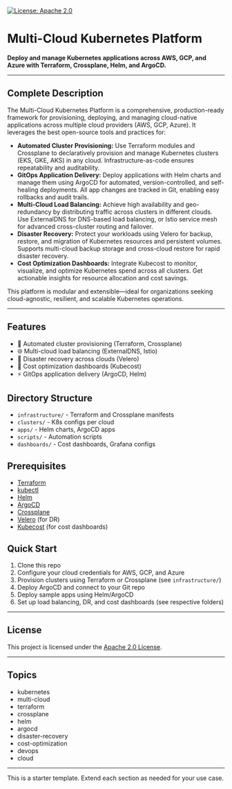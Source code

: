 [![License: Apache 2.0](https://img.shields.io/badge/License-Apache_2.0-blue.svg)](LICENSE)

# Multi-Cloud Kubernetes Platform

**Deploy and manage Kubernetes applications across AWS, GCP, and Azure with Terraform, Crossplane, Helm, and ArgoCD.**

---

## Complete Description

The Multi-Cloud Kubernetes Platform is a comprehensive, production-ready framework for provisioning, deploying, and managing cloud-native applications across multiple cloud providers (AWS, GCP, Azure). It leverages the best open-source tools and practices for:

- **Automated Cluster Provisioning:** Use Terraform modules and Crossplane to declaratively provision and manage Kubernetes clusters (EKS, GKE, AKS) in any cloud. Infrastructure-as-code ensures repeatability and auditability.
- **GitOps Application Delivery:** Deploy applications with Helm charts and manage them using ArgoCD for automated, version-controlled, and self-healing deployments. All app changes are tracked in Git, enabling easy rollbacks and audit trails.
- **Multi-Cloud Load Balancing:** Achieve high availability and geo-redundancy by distributing traffic across clusters in different clouds. Use ExternalDNS for DNS-based load balancing, or Istio service mesh for advanced cross-cluster routing and failover.
- **Disaster Recovery:** Protect your workloads using Velero for backup, restore, and migration of Kubernetes resources and persistent volumes. Supports multi-cloud backup storage and cross-cloud restore for rapid disaster recovery.
- **Cost Optimization Dashboards:** Integrate Kubecost to monitor, visualize, and optimize Kubernetes spend across all clusters. Get actionable insights for resource allocation and cost savings.

This platform is modular and extensible—ideal for organizations seeking cloud-agnostic, resilient, and scalable Kubernetes operations.

---

## Features
- 🚀 Automated cluster provisioning (Terraform, Crossplane)
- 🌐 Multi-cloud load balancing (ExternalDNS, Istio)
- 🔄 Disaster recovery across clouds (Velero)
- 💸 Cost optimization dashboards (Kubecost)
- ⚡ GitOps application delivery (ArgoCD, Helm)

## Directory Structure
- `infrastructure/` - Terraform and Crossplane manifests
- `clusters/` - K8s configs per cloud
- `apps/` - Helm charts, ArgoCD apps
- `scripts/` - Automation scripts
- `dashboards/` - Cost dashboards, Grafana configs

## Prerequisites
- [Terraform](https://www.terraform.io/)
- [kubectl](https://kubernetes.io/docs/tasks/tools/)
- [Helm](https://helm.sh/)
- [ArgoCD](https://argo-cd.readthedocs.io/)
- [Crossplane](https://crossplane.io/)
- [Velero](https://velero.io/) (for DR)
- [Kubecost](https://kubecost.com/) (for cost dashboards)

## Quick Start
1. Clone this repo
2. Configure your cloud credentials for AWS, GCP, and Azure
3. Provision clusters using Terraform or Crossplane (see `infrastructure/`)
4. Deploy ArgoCD and connect to your Git repo
5. Deploy sample apps using Helm/ArgoCD
6. Set up load balancing, DR, and cost dashboards (see respective folders)

---

## License

This project is licensed under the [Apache 2.0 License](LICENSE).

---

## Topics
- kubernetes
- multi-cloud
- terraform
- crossplane
- helm
- argocd
- disaster-recovery
- cost-optimization
- devops
- cloud

---

This is a starter template. Extend each section as needed for your use case.
